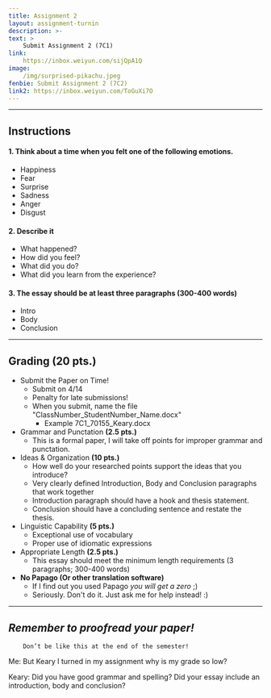 ```yaml
---
title: Assignment 2
layout: assignment-turnin
description: >-
text: >
    Submit Assignment 2 (7C1)
link: 
    https://inbox.weiyun.com/sijQpA1Q
image: 
    /img/surprised-pikachu.jpeg
fenbie: Submit Assignment 2 (7C2)
link2: https://inbox.weiyun.com/ToGuXi7O
---
```

---
## Instructions
#### 1. Think about a time when you felt one of the following emotions.
* Happiness
* Fear
* Surprise
* Sadness
* Anger
* Disgust 
#### 2. Describe it 
* What happened?
* How did you feel?
* What did you do?
* What did you learn from the experience?
#### 3. The essay should be **at least three paragraphs** (**300-400 words**)
* Intro
* Body
* Conclusion

---
## Grading (20 pts.)
- Submit the Paper on Time!
    - Submit on 4/14
    - Penalty for late submissions! 
	- When you submit, name the file "ClassNumber_StudentNumber_Name.docx"
    	- Example 7C1_70155_Keary.docx
- Grammar and Punctation **(2.5 pts.)**
    - This is a formal paper, I will take off points for improper grammar and punctation.
- Ideas & Organization **(10 pts.)**
    - How well do your researched points support the ideas that you introduce? 
    - Very clearly defined Introduction, Body and Conclusion paragraphs that work together
    - Introduction paragraph should have a hook and thesis statement.
    - Conclusion should have a concluding sentence and restate the thesis.
- Linguistic Capability **(5 pts.)**
    - Exceptional use of vocabulary
    - Proper use of idiomatic expressions
- Appropriate Length **(2.5 pts.)**
    - This essay should meet the minimum length requirements (3 paragraphs; 300-400 words)
- **No Papago (Or other translation software)** 
    - If I find out you used Papago *you will get a zero* ;)
    - Seriously. Don't do it. Just ask me for help instead! :)
---
## ***Remember to proofread your paper!***

        Don’t be like this at the end of the semester!

Me: But Keary I turned in my assignment why is my grade so low?

Keary: Did you have good grammar and spelling? Did your essay include an introduction, body and conclusion?